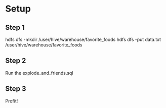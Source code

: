 # Setup

## Step 1

hdfs dfs -mkdir /user/hive/warehouse/favorite_foods
hdfs dfs -put data.txt /user/hive/warehouse/favorite_foods

## Step 2

Run the explode_and_friends.sql

## Step 3

Profit!


